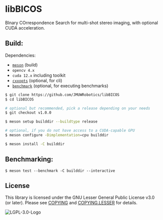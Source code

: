 # libBICOS

BInary COrrespondence Search for multi-shot stereo imaging, with optional CUDA acceleration.

## Build:

Dependencies:

- [`meson`](https://github.com/mesonbuild/meson) (build)
- `opencv 4.x`
- `cuda 12.x` including toolkit 
- [`cxxopts`](https://github.com/jarro2783/cxxopts) (optional, for cli)
- [`benchmark`](https://github.com/google/benchmark) (optional, for executing benchmarks)

```bash
$ git clone https://github.com/JMUWRobotics/libBICOS
$ cd libBICOS

# optional but recommended, pick a release depending on your needs
$ git checkout v1.0.0

$ meson setup builddir --buildtype release

# optional, if you do not have access to a CUDA-capable GPU
$ meson configure -Dimplementation=cpu builddir

$ meson install -C builddir
```

## Benchmarking:

```console
$ meson test --benchmark -C builddir --interactive
```

## License

This library is licensed under the GNU Lesser General Public License v3.0 (or later).
Please see [COPYING](/COPYING) and [COPYING.LESSER](/COPYING.LESSER) for details.

![LGPL-3.0-Logo](https://www.gnu.org/graphics/lgplv3-147x51.png)
